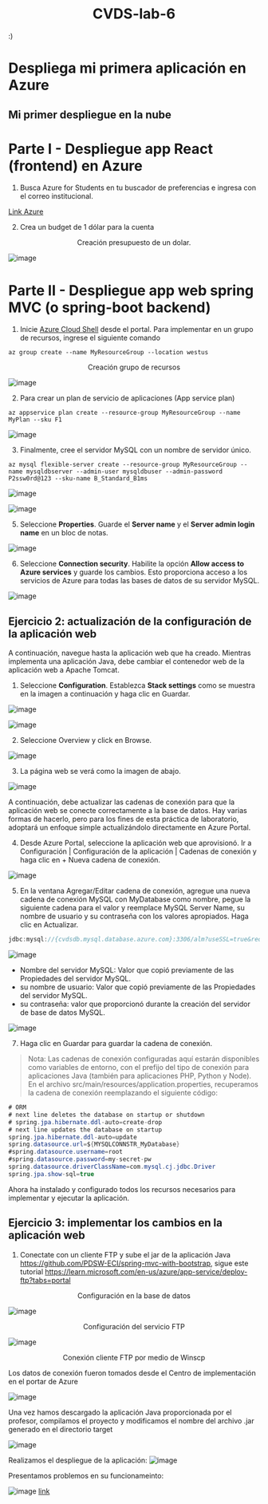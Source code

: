 <h1 align="center">CVDS-lab-6</h1> :)

# Despliega mi primera aplicación en Azure

## Mi primer despliegue en la nube

# Parte I - Despliegue app React (frontend) en Azure

1) Busca Azure for Students en tu buscador de preferencias e ingresa con el correo institucional.

[Link Azure](https://portal.azure.com/?Microsoft_Azure_Education_correlationId=89dd6cdf-bcc8-4952-b538-bb29a0596354&Microsoft_Azure_Education_newA4E=true&Microsoft_Azure_Education_asoSubGuid=7d8f91e4-d9b4-4183-9a02-fb42ebadf187#home)

2) Crea un budget de 1 dólar para la cuenta

<p align="center">Creación presupuesto de un dolar.</p>

![image](https://github.com/JuanDpr99/CVDS-lab-6/assets/77819591/a5bddeda-0366-4a12-a634-ca3a156dab54)


# Parte II - Despliegue app web spring MVC (o spring-boot backend)
1) Inicie [Azure Cloud Shell](https://docs.microsoft.com/en-in/azure/cloud-shell/overview) desde el portal. Para implementar en un grupo de recursos, ingrese el siguiente comando
```shell
az group create --name MyResourceGroup --location westus
```

<p align="center">Creación grupo de recursos</p>

![image](https://github.com/JuanDpr99/CVDS-lab-6/assets/77819591/6443c499-41c6-4788-90a5-f31b9aa6e1d5)


2) Para crear un plan de servicio de aplicaciones (App service plan)
```shell
az appservice plan create --resource-group MyResourceGroup --name MyPlan --sku F1
```

![image](https://github.com/JuanDpr99/CVDS-lab-6/assets/77819591/9d01f363-59e1-4ab6-967a-b72071117a4b)


3) Finalmente, cree el servidor MySQL con un nombre de servidor único.
```shell
az mysql flexible-server create --resource-group MyResourceGroup --name mysqldbserver --admin-user mysqldbuser --admin-password P2ssw0rd@123 --sku-name B_Standard_B1ms
```

![image](https://github.com/JuanDpr99/CVDS-lab-6/assets/77819591/d67c16fb-4361-45fb-926d-a3d20b006f9b)


![image](https://github.com/JuanDpr99/CVDS-lab-6/assets/77819591/71241581-c9c5-42ce-892e-71d180adb113)

5) Seleccione **Properties**. Guarde el **Server name** y el **Server admin login name** en un bloc de notas.

![image](https://github.com/JuanDpr99/CVDS-lab-6/assets/77819591/776e9804-0407-47aa-8089-639a7b7433b1)


6) Seleccione **Connection security**. Habilite la opción **Allow access to Azure services** y guarde los cambios. Esto proporciona acceso a los servicios de Azure para todas las bases de datos de su servidor MySQL.

![image](https://github.com/JuanDpr99/CVDS-lab-6/assets/77819591/e52f0190-3a8b-4c1d-a9e5-1178ed3019db)


## Ejercicio 2: actualización de la configuración de la aplicación web
A continuación, navegue hasta la aplicación web que ha creado. Mientras implementa una aplicación Java, debe cambiar el contenedor web de la aplicación web a Apache Tomcat.
1) Seleccione **Configuration**. Establezca **Stack settings** como se muestra en la imagen a continuación y haga clic en Guardar.

![image](https://github.com/JuanDpr99/CVDS-lab-6/assets/77819591/081c516f-19af-4790-b158-feba5f5e7230)

![image](https://github.com/JuanDpr99/CVDS-lab-6/assets/77819591/ccd53a79-07b8-47cd-a36e-434d4ea003ce)


2) Seleccione Overview y click en Browse.

![image](https://github.com/JuanDpr99/CVDS-lab-6/assets/77819591/179aa633-6dde-4af6-b31a-726aaf764cc7)

3) La página web se verá como la imagen de abajo.

![image](https://github.com/JuanDpr99/CVDS-lab-6/assets/77819591/49caf315-ff3d-4709-8d5a-664b6efa1b53)

A continuación, debe actualizar las cadenas de conexión para que la aplicación web se conecte correctamente a la base de datos. Hay varias formas de hacerlo, pero para los fines de esta práctica de laboratorio, adoptará un enfoque simple actualizándolo directamente en Azure Portal.

4) Desde Azure Portal, seleccione la aplicación web que aprovisionó. Ir a Configuración | Configuración de la aplicación | Cadenas de conexión y haga clic en + Nueva cadena de conexión.

![image](https://github.com/PDSW-ECI/labs/assets/4140058/cccc9ce8-c19a-40c1-80b7-d82d278cc8db)

5) En la ventana Agregar/Editar cadena de conexión, agregue una nueva cadena de conexión MySQL con MyDatabase como nombre, pegue la siguiente cadena para el valor y reemplace MySQL Server Name, su nombre de usuario y su contraseña con los valores apropiados. Haga clic en Actualizar.
```java
jdbc:mysql://{cvdsdb.mysql.database.azure.com}:3306/alm?useSSL=true&requireSSL=false&autoReconnect=true&user={mysqldbuser}&password={P2ssw0rd@123}
```

![image](https://github.com/JuanDpr99/CVDS-lab-6/assets/77819591/556fc106-9234-4cbf-a8ed-60d0ce287967)


- Nombre del servidor MySQL: Valor que copió previamente de las Propiedades del servidor MySQL.
- su nombre de usuario: Valor que copió previamente de las Propiedades del servidor MySQL.
- su contraseña: valor que proporcionó durante la creación del servidor de base de datos MySQL.

![image](https://github.com/JuanDpr99/CVDS-lab-6/assets/77819591/97619f8b-9cdc-4d44-88d8-34701c5fc644)


7) Haga clic en Guardar para guardar la cadena de conexión.
> Nota: Las cadenas de conexión configuradas aquí estarán disponibles como variables de entorno, con el prefijo del tipo de conexión para aplicaciones Java (también para aplicaciones PHP, Python y Node). En el archivo src/main/resources/application.properties, recuperamos la cadena de conexión reemplazando el siguiente código:
```java
# ORM
# next line deletes the database on startup or shutdown
# spring.jpa.hibernate.ddl-auto=create-drop
# next line updates the database on startup
spring.jpa.hibernate.ddl-auto=update
spring.datasource.url=${MYSQLCONNSTR_MyDatabase}
#spring.datasource.username=root
#spring.datasource.password=my-secret-pw
spring.datasource.driverClassName=com.mysql.cj.jdbc.Driver
spring.jpa.show-sql=true
```
Ahora ha instalado y configurado todos los recursos necesarios para implementar y ejecutar la aplicación.

## Ejercicio 3: implementar los cambios en la aplicación web
1) Conectate con un cliente FTP y sube el jar de la aplicación Java https://github.com/PDSW-ECI/spring-mvc-with-bootstrap, sigue este tutorial https://learn.microsoft.com/en-us/azure/app-service/deploy-ftp?tabs=portal

<p align="center">Configuración en la base de datos</p>

![image](https://github.com/JuanDpr99/CVDS-lab-6/assets/77819591/ea05da84-2a67-48c1-8a25-9d3040d6003b)

<p align="center">Configuración del servicio FTP</p>

![image](https://github.com/JuanDpr99/CVDS-lab-6/assets/77819591/6886ba5b-57e9-414a-aaf3-b52add9ad081)


<p align="center">Conexión cliente FTP por medio de Winscp</p>
Los datos de conexión fueron tomados desde el Centro de implementación en el portar de Azure 

![image](https://github.com/JuanDpr99/CVDS-lab-6/assets/77819591/9bd71391-c0b8-4475-9c13-e8c37d8ed0c7)

Una vez hamos descargado la aplicación Java proporcionada por el profesor, compilamos el proyecto y modificamos el nombre del archivo .jar generado en el directorio target

![image](https://github.com/JuanDpr99/CVDS-lab-6/assets/77819591/bbca97d6-6f98-4060-b55a-302ce4bc0c90)

Realizamos el despliegue de la aplicación:
![image](https://github.com/JuanDpr99/CVDS-lab-6/assets/77819591/c971bb70-0467-4121-9349-8f7d0e95cada)

Presentamos problemos en su funcionameinto:

![image](https://github.com/JuanDpr99/CVDS-lab-6/assets/77819591/ca73862a-8972-45d3-a60c-90b4e2213d44)
[link](https://cvdsmyappweb2.azurewebsites.net/)



